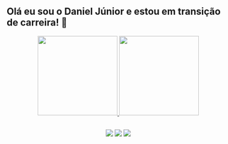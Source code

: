 ## Olá eu sou o Daniel Júnior e estou em transição de carreira! 🤞
<div align="center">
  <a href="https://github.com/dhojunior">
  <img height="180em" src="https://github-readme-stats.vercel.app/api?username=dhojunior&show_icons=true&theme=github_dark&include_all_commits=true&count_private=true"/>
  <img height="180em" src="https://github-readme-stats.vercel.app/api/top-langs/?username=dhojunior&layout=compact&langs_count=7&theme=github_dark"/>
</div>
  
  ##
 
<div align="center"> 
    <a href="https://instagram.com/dhojunior" target="_blank"><img src="https://img.shields.io/badge/-Instagram-%23E4405F?style=for-the-badge&logo=instagram&logoColor=white" target="_blank"></a>
  <a href = "mailto:dhojunior@gmail.com"><img src="https://img.shields.io/badge/-Gmail-%23333?style=for-the-badge&logo=gmail&logoColor=white" target="_blank"></a>
  <a href="https://www.linkedin.com/in/dhojunior" target="_blank"><img src="https://img.shields.io/badge/-LinkedIn-%230077B5?style=for-the-badge&logo=linkedin&logoColor=white" target="_blank"></a> 
 
 
</div>
